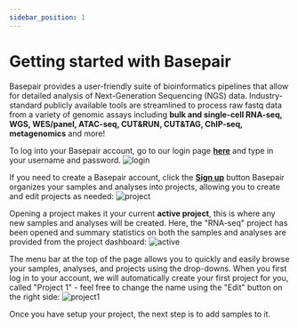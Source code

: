 ```yaml
---
sidebar_position: 1
---
```


# Getting started with Basepair

Basepair  provides  a  user-friendly  suite  of  bioinformatics  pipelines  that  allow  for  detailed  analysis  of  Next-Generation Sequencing (NGS) data. Industry-standard publicly available tools are streamlined to process raw fastq
data from a variety of genomic assays including **bulk and single-cell RNA-seq, WGS, WES/panel, ATAC-seq,
CUT&RUN, CUT&TAG, ChIP-seq, metagenomics** and more!

To log into your Basepair account, go to our login page **[here](http://app.basepairtech.com/login)** and type in your username and password.
![login](/img/login.png)

If you need to create a Basepair account, click the **[Sign up](http://app.basepairtech.com/signup)** button
Basepair organizes your samples and analyses into projects, allowing you to create and edit projects as needed:
![project](/img/project.png)

Opening a project makes it your current **active project**, this is where any new samples and analyses will be created.
Here, the "RNA-seq" project has been opened and summary statistics on both the samples and analyses are provided from the project dashboard:
![active](/img/active.png)

The menu bar at the top of the page allows you to quickly and easily browse your samples, analyses, and projects using the drop-downs. When you first log in to your account, we will automatically create your first project for you, called "Project 1" - feel free to change the name using the "Edit" button on the right side:
![project1](/img/project1.png)

Once you have setup your project, the next step is to add samples to it.
